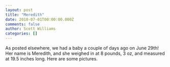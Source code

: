 ```yaml
---
layout: post
title: "Meredith"
date: 2010-07-01T00:00:00.000Z
comments: false
author: Scott Williams
categories: []
---
```

As posted elsewhere, we had a baby a couple of days ago on June 29th! Her name is Meredith, and she weighed in at 8 pounds, 3 oz, and measured at 19.5 inches long. Here are some pictures.